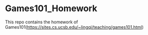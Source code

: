 # Games101_Homework
This repo contains the homework of Games101(https://sites.cs.ucsb.edu/~lingqi/teaching/games101.html)
